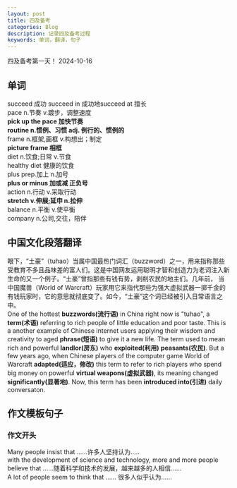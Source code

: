 ```yaml
---
layout: post
title: 四及备考
categories: Blog
description: 记录四及备考过程
keywords: 单词，翻译，句子
---
```

四及备考第一天！ 2024-10-16
## 单词
succeed 成功
succeed in 成功地succeed at 擅长  
pace n.节奏  v.踱步，调整速度  
**pick up the pace 加快节奏**  
**routine n.惯例、习惯 adj. 例行的、惯例的**    
frame n.框架,画框 v.构想出；制定    
**picture frame 相框**  
diet n.饮食;日常 v.节食  
healthy diet 健康的饮食  
plus prep.加上 n.加号  
**plus or minus 加或减 正负号**  
action n.行动 v.采取行动  
**stretch v.伸展;延申 n.拉伸**  
balance n.平衡 v.使平衡  
company n.公司,交往，陪伴  
## 中国文化段落翻译  
眼下，“土豪”（tuhao）当属中国最热门词汇（buzzword）之一，用来指称那些受教育不多且品味差的富人们。这是中国网友运用聪明才智和创造力为老词注入新生命的又一个例子。“土豪”曾指那些有钱有势，剥削农民的地主们。几年前， 当中国魔兽（World of Warcraft）玩家用它来指代那些为强大虚拟武器一掷千金的有钱玩家时，它的意思就彻底变了。如今，“土豪”这个词已经被引入日常语言之中。  
 One of the hottest **buzzwords(流行语)** in China right now is "tuhao", a **term(术语)** referring to rich people of little education and poor taste. This is a another example of Chinese internet users applying their wisdom and creativity to aged **phrase(短语)** to give it a new life. The term used to mean rich and powerful **landlor(房东)** who **exploited(利用)** **peasants(农民)**. But a few years ago, when Chinese players of the computer game World of Warcraft **adapted(适应，修改)** this term to refer to rich players who spend big money on powerful **virtual weapons(虚拟武器)**, its meaning changed **significantly(显著地)**. Now, this term has been **introduced into(引进)** daily conversaton. 

## 作文模板句子
### 作文开头
Many people insist that ......许多人坚持认为.....  
with the development of science and technology, more and more people believe that ......随着科学和技术的发展，越来越多的人相信......  
A lot of people seem to think that ...... 很多人似乎认为……  






